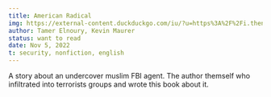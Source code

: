 ```yaml
---
title: American Radical
img: https://external-content.duckduckgo.com/iu/?u=https%3A%2F%2Fi.thenile.io%2Fr1000%2F9781101986172.jpg%3Fr%3D5f1098f0bba87&f=1&nofb=1&ipt=03840ced8ee53d5b19ed86de45660d2e754b1927afc0fa6689f4a3c1bc600e0b&ipo=images
author: Tamer Elnoury, Kevin Maurer
status: want to read
date: Nov 5, 2022
t: security, nonfiction, english
---
```


A story about an undercover muslim FBI agent. The author themself who infiltrated into terrorists groups and wrote this book about it.

